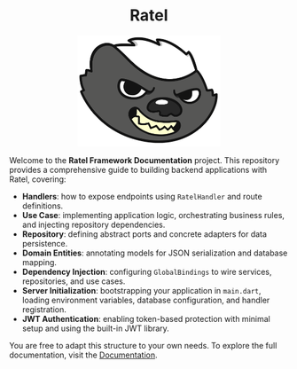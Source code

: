 <h1 align="center">Ratel</h1>

<div align="center">
  <img src="./static/img/Ratel.png" height="200" alt="Ratel Logo" />
</div>

Welcome to the **Ratel Framework Documentation** project. This repository provides a comprehensive guide to building backend applications with Ratel, covering:

- **Handlers**: how to expose endpoints using `RatelHandler` and route definitions.
- **Use Case**: implementing application logic, orchestrating business rules, and injecting repository dependencies.
- **Repository**: defining abstract ports and concrete adapters for data persistence.
- **Domain Entities**: annotating models for JSON serialization and database mapping.
- **Dependency Injection**: configuring `GlobalBindings` to wire services, repositories, and use cases.
- **Server Initialization**: bootstrapping your application in `main.dart`, loading environment variables, database configuration, and handler registration.
- **JWT Authentication**: enabling token-based protection with minimal setup and using the built-in JWT library.

You are free to adapt this structure to your own needs. To explore the full documentation, visit the [Documentation](https://ratel-dart.github.io/Documentation/).
